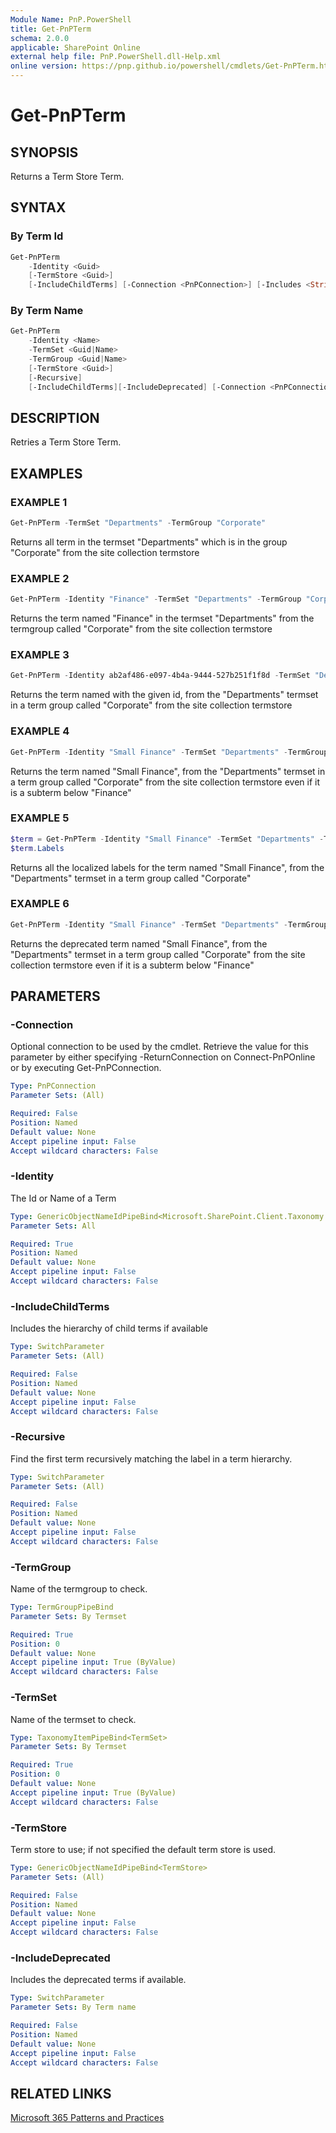 ```yaml
---
Module Name: PnP.PowerShell
title: Get-PnPTerm
schema: 2.0.0
applicable: SharePoint Online
external help file: PnP.PowerShell.dll-Help.xml
online version: https://pnp.github.io/powershell/cmdlets/Get-PnPTerm.html
---
```

 
# Get-PnPTerm

## SYNOPSIS
Returns a Term Store Term.

## SYNTAX

### By Term Id
```powershell
Get-PnPTerm
    -Identity <Guid>
    [-TermStore <Guid>]
    [-IncludeChildTerms] [-Connection <PnPConnection>] [-Includes <String[]>] 
```

### By Term Name
```powershell
Get-PnPTerm
    -Identity <Name>
    -TermSet <Guid|Name>
    -TermGroup <Guid|Name>
    [-TermStore <Guid>]
    [-Recursive] 
    [-IncludeChildTerms][-IncludeDeprecated] [-Connection <PnPConnection>] [-Includes <String[]>] 
```

## DESCRIPTION

Retries a Term Store Term.
## EXAMPLES

### EXAMPLE 1
```powershell
Get-PnPTerm -TermSet "Departments" -TermGroup "Corporate"
```

Returns all term in the termset "Departments" which is in the group "Corporate" from the site collection termstore

### EXAMPLE 2
```powershell
Get-PnPTerm -Identity "Finance" -TermSet "Departments" -TermGroup "Corporate"
```

Returns the term named "Finance" in the termset "Departments" from the termgroup called "Corporate" from the site collection termstore

### EXAMPLE 3
```powershell
Get-PnPTerm -Identity ab2af486-e097-4b4a-9444-527b251f1f8d -TermSet "Departments" -TermGroup "Corporate"
```

Returns the term named with the given id, from the "Departments" termset in a term group called "Corporate" from the site collection termstore

### EXAMPLE 4
```powershell
Get-PnPTerm -Identity "Small Finance" -TermSet "Departments" -TermGroup "Corporate" -Recursive
```

Returns the term named "Small Finance", from the "Departments" termset in a term group called "Corporate" from the site collection termstore even if it is a subterm below "Finance"

### EXAMPLE 5
```powershell
$term = Get-PnPTerm -Identity "Small Finance" -TermSet "Departments" -TermGroup "Corporate" -Includes Labels
$term.Labels
```

Returns all the localized labels for the term named "Small Finance", from the "Departments" termset in a term group called "Corporate"

### EXAMPLE 6
```powershell
Get-PnPTerm -Identity "Small Finance" -TermSet "Departments" -TermGroup "Corporate" -Recursive -IncludeDeprecated
```

Returns the deprecated term named "Small Finance", from the "Departments" termset in a term group called "Corporate" from the site collection termstore even if it is a subterm below "Finance"

## PARAMETERS

### -Connection
Optional connection to be used by the cmdlet. Retrieve the value for this parameter by either specifying -ReturnConnection on Connect-PnPOnline or by executing Get-PnPConnection.

```yaml
Type: PnPConnection
Parameter Sets: (All)

Required: False
Position: Named
Default value: None
Accept pipeline input: False
Accept wildcard characters: False
```

### -Identity
The Id or Name of a Term

```yaml
Type: GenericObjectNameIdPipeBind<Microsoft.SharePoint.Client.Taxonomy.Term>
Parameter Sets: All

Required: True
Position: Named
Default value: None
Accept pipeline input: False
Accept wildcard characters: False
```

### -IncludeChildTerms
Includes the hierarchy of child terms if available

```yaml
Type: SwitchParameter
Parameter Sets: (All)

Required: False
Position: Named
Default value: None
Accept pipeline input: False
Accept wildcard characters: False
```

### -Recursive
Find the first term recursively matching the label in a term hierarchy.

```yaml
Type: SwitchParameter
Parameter Sets: (All)

Required: False
Position: Named
Default value: None
Accept pipeline input: False
Accept wildcard characters: False
```

### -TermGroup
Name of the termgroup to check.

```yaml
Type: TermGroupPipeBind
Parameter Sets: By Termset

Required: True
Position: 0
Default value: None
Accept pipeline input: True (ByValue)
Accept wildcard characters: False
```

### -TermSet
Name of the termset to check.

```yaml
Type: TaxonomyItemPipeBind<TermSet>
Parameter Sets: By Termset

Required: True
Position: 0
Default value: None
Accept pipeline input: True (ByValue)
Accept wildcard characters: False
```

### -TermStore
Term store to use; if not specified the default term store is used.

```yaml
Type: GenericObjectNameIdPipeBind<TermStore>
Parameter Sets: (All)

Required: False
Position: Named
Default value: None
Accept pipeline input: False
Accept wildcard characters: False
```

### -IncludeDeprecated
Includes the deprecated terms if available.

```yaml
Type: SwitchParameter
Parameter Sets: By Term name

Required: False
Position: Named
Default value: None
Accept pipeline input: False
Accept wildcard characters: False
```

## RELATED LINKS

[Microsoft 365 Patterns and Practices](https://aka.ms/m365pnp)

